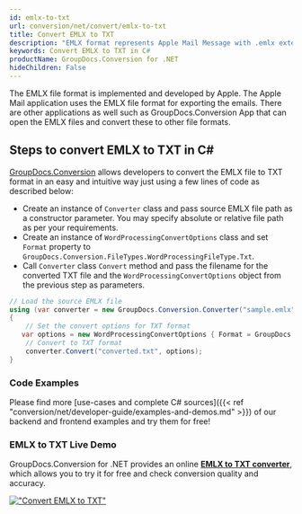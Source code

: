 ```yaml
---
id: emlx-to-txt
url: conversion/net/convert/emlx-to-txt
title: Convert EMLX to TXT
description: "EMLX format represents Apple Mail Message with .emlx extension. Learn how to convert EMLX to TXT file programmatically in C# language using GroupDocs.Conversion for .NET library."
keywords: Convert EMLX to TXT in C#
productName: GroupDocs.Conversion for .NET
hideChildren: False
---
```


The EMLX file format is implemented and developed by Apple. The Apple Mail application uses the EMLX file format for exporting the emails. There are other applications as well such as GroupDocs.Conversion App that can open the EMLX files and convert these to other file formats.

## Steps to convert EMLX to TXT in C#

[GroupDocs.Conversion](https://products.groupdocs.com/conversion/net) allows developers to convert the EMLX file to TXT format in an easy and intuitive way just using a few lines of code as described below:

* Create an instance of `Converter` class and pass source EMLX file path as a constructor parameter. You may specify absolute or relative file path as per your requirements. 
* Create an instance of `WordProcessingConvertOptions` class and set `Format` property to `GroupDocs.Conversion.FileTypes.WordProcessingFileType.Txt`.
* Call `Converter` class `Convert` method and pass the filename for the converted TXT file and the `WordProcessingConvertOptions` object from the previous step as parameters.

```csharp
// Load the source EMLX file
using (var converter = new GroupDocs.Conversion.Converter("sample.emlx"))
{
    // Set the convert options for TXT format
   var options = new WordProcessingConvertOptions { Format = GroupDocs.Conversion.FileTypes.WordProcessingFileType.Txt };
    // Convert to TXT format
    converter.Convert("converted.txt", options);
}
```

### Code Examples

Please find more [use-cases and complete C# sources]({{< ref "conversion/net/developer-guide/examples-and-demos.md" >}}) of our backend and frontend examples and try them for free!

### EMLX to TXT Live Demo

GroupDocs.Conversion for .NET provides an online [**EMLX to TXT converter**](https://products.groupdocs.app/conversion/emlx-to-txt), which allows you to try it for free and check conversion quality and accuracy.

[!["Convert EMLX to TXT"](conversion/net/images/convert-to-txt/convert-emlx-to-txt.png)](https://products.groupdocs.app/conversion/emlx-to-txt)
